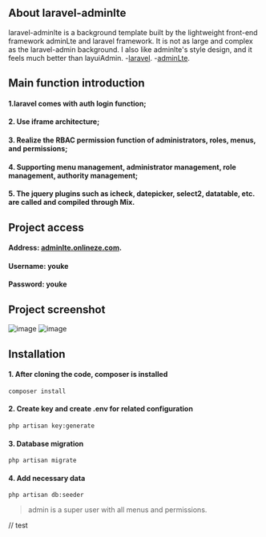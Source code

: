## About laravel-adminlte

laravel-adminlte is a background template built by the lightweight front-end framework adminLte and laravel framework. It is not as large and complex as the laravel-admin background. I also like adminlte's style design, and it feels much better than layuiAdmin.
-[laravel](https://laravel.com).
-[adminLte](https://adminlte.io/).

## Main function introduction
#### 1.laravel comes with auth login function;
#### 2. Use iframe architecture;
#### 3. Realize the RBAC permission function of administrators, roles, menus, and permissions;
#### 4. Supporting menu management, administrator management, role management, authority management;
#### 5. The jquery plugins such as icheck, datepicker, select2, datatable, etc. are called and compiled through Mix.

## Project access
#### Address: [adminlte.onlineze.com](http://adminlte.onlineze.com).
#### Username: youke
#### Password: youke

## Project screenshot

![image](https://jingze.oss-cn-beijing.aliyuncs.com/jzblog/%E5%BE%AE%E4%BF%A1%E5%9B%BE%E7%89%87_20191210172504.png)
![image](https://jingze.oss-cn-beijing.aliyuncs.com/jzblog/%E5%BE%AE%E4%BF%A1%E5%9B%BE%E7%89%87_20191210173354.png)

## Installation

#### 1. After cloning the code, composer is installed
```
composer install
```
#### 2. Create key and create .env for related configuration

```
php artisan key:generate
```
#### 3. Database migration

```
php artisan migrate
```

#### 4. Add necessary data

```
php artisan db:seeder
```
> admin is a super user with all menus and permissions.

// test
